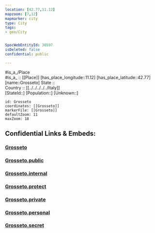 ```yaml
---
location: [42.77,11.12] 
mapzoom: [7,12] 
mapmarker: city 
type: City
tags:
- geo/City


SpocWebEntityId: 30597
isDeleted: false
confidential: public

---
```

#is_a_/Place  
#is_a_ :: [[Place]] 
[has_place_longitude::11.12] 
[has_place_latitude::42.77] 
[name::Grosseto] 
State ::  
Country :: [[../../../../../Italy]]  
[StateId::] 
[Population::] 
[Unknown::] 


```leaflet
id: Grosseto
coordinates: [[Grosseto]] 
markerFile: [[Grosseto]] 
defaultZoom: 11 
maxZoom: 18
```


## Confidential Links & Embeds: 

### [Grosseto](/_Standards/Earth/Continent/Europe/Europe~South/Italy/regions~Italy/Tuscany/Grosseto.Province/City/Grosseto.md) 

### [Grosseto.public](/_public/Earth/Continent/Europe/Europe~South/Italy/regions~Italy/Tuscany/Grosseto.Province/City/Grosseto.public.md) 

### [Grosseto.internal](/_internal/Earth/Continent/Europe/Europe~South/Italy/regions~Italy/Tuscany/Grosseto.Province/City/Grosseto.internal.md) 

### [Grosseto.protect](/_protect/Earth/Continent/Europe/Europe~South/Italy/regions~Italy/Tuscany/Grosseto.Province/City/Grosseto.protect.md) 

### [Grosseto.private](/_private/Earth/Continent/Europe/Europe~South/Italy/regions~Italy/Tuscany/Grosseto.Province/City/Grosseto.private.md) 

### [Grosseto.personal](/_personal/Earth/Continent/Europe/Europe~South/Italy/regions~Italy/Tuscany/Grosseto.Province/City/Grosseto.personal.md) 

### [Grosseto.secret](/_secret/Earth/Continent/Europe/Europe~South/Italy/regions~Italy/Tuscany/Grosseto.Province/City/Grosseto.secret.md)

